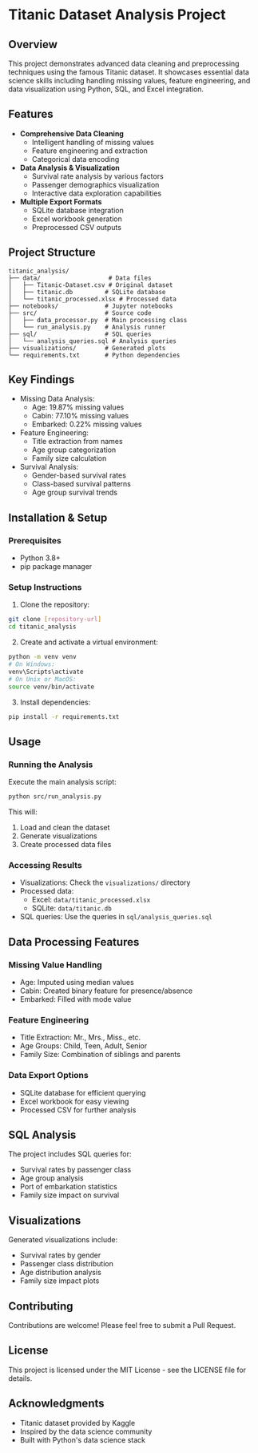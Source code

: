 # Titanic Dataset Analysis Project

## Overview
This project demonstrates advanced data cleaning and preprocessing techniques using the famous Titanic dataset. It showcases essential data science skills including handling missing values, feature engineering, and data visualization using Python, SQL, and Excel integration.

## Features
- **Comprehensive Data Cleaning**
  - Intelligent handling of missing values
  - Feature engineering and extraction
  - Categorical data encoding
- **Data Analysis & Visualization**
  - Survival rate analysis by various factors
  - Passenger demographics visualization
  - Interactive data exploration capabilities
- **Multiple Export Formats**
  - SQLite database integration
  - Excel workbook generation
  - Preprocessed CSV outputs

## Project Structure
```
titanic_analysis/
├── data/                   # Data files
│   ├── Titanic-Dataset.csv # Original dataset
│   ├── titanic.db         # SQLite database
│   └── titanic_processed.xlsx # Processed data
├── notebooks/             # Jupyter notebooks
├── src/                   # Source code
│   ├── data_processor.py  # Main processing class
│   └── run_analysis.py    # Analysis runner
├── sql/                   # SQL queries
│   └── analysis_queries.sql # Analysis queries
├── visualizations/        # Generated plots
└── requirements.txt       # Python dependencies
```

## Key Findings
- Missing Data Analysis:
  - Age: 19.87% missing values
  - Cabin: 77.10% missing values
  - Embarked: 0.22% missing values
- Feature Engineering:
  - Title extraction from names
  - Age group categorization
  - Family size calculation
- Survival Analysis:
  - Gender-based survival rates
  - Class-based survival patterns
  - Age group survival trends

## Installation & Setup

### Prerequisites
- Python 3.8+
- pip package manager

### Setup Instructions
1. Clone the repository:
```bash
git clone [repository-url]
cd titanic_analysis
```

2. Create and activate a virtual environment:
```bash
python -m venv venv
# On Windows:
venv\Scripts\activate
# On Unix or MacOS:
source venv/bin/activate
```

3. Install dependencies:
```bash
pip install -r requirements.txt
```

## Usage

### Running the Analysis
Execute the main analysis script:
```bash
python src/run_analysis.py
```

This will:
1. Load and clean the dataset
2. Generate visualizations
3. Create processed data files

### Accessing Results
- Visualizations: Check the `visualizations/` directory
- Processed data: 
  - Excel: `data/titanic_processed.xlsx`
  - SQLite: `data/titanic.db`
- SQL queries: Use the queries in `sql/analysis_queries.sql`

## Data Processing Features

### Missing Value Handling
- Age: Imputed using median values
- Cabin: Created binary feature for presence/absence
- Embarked: Filled with mode value

### Feature Engineering
- Title Extraction: Mr., Mrs., Miss., etc.
- Age Groups: Child, Teen, Adult, Senior
- Family Size: Combination of siblings and parents

### Data Export Options
- SQLite database for efficient querying
- Excel workbook for easy viewing
- Processed CSV for further analysis

## SQL Analysis
The project includes SQL queries for:
- Survival rates by passenger class
- Age group analysis
- Port of embarkation statistics
- Family size impact on survival

## Visualizations
Generated visualizations include:
- Survival rates by gender
- Passenger class distribution
- Age distribution analysis
- Family size impact plots

## Contributing
Contributions are welcome! Please feel free to submit a Pull Request.

## License
This project is licensed under the MIT License - see the LICENSE file for details.

## Acknowledgments
- Titanic dataset provided by Kaggle
- Inspired by the data science community
- Built with Python's data science stack
